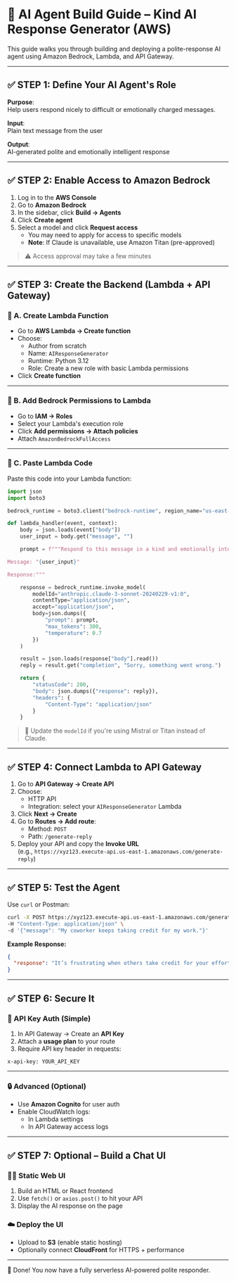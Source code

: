 # 🤖 AI Agent Build Guide – Kind AI Response Generator (AWS)

This guide walks you through building and deploying a polite-response AI agent using Amazon Bedrock, Lambda, and API Gateway.

---

## ✅ STEP 1: Define Your AI Agent's Role

**Purpose**:  
Help users respond nicely to difficult or emotionally charged messages.

**Input**:  
Plain text message from the user

**Output**:  
AI-generated polite and emotionally intelligent response

---

## ✅ STEP 2: Enable Access to Amazon Bedrock

1. Log in to the **AWS Console**
2. Go to **Amazon Bedrock**
3. In the sidebar, click **Build → Agents**
4. Click **Create agent**
5. Select a model and click **Request access**
   - You may need to apply for access to specific models
   - **Note**: If Claude is unavailable, use Amazon Titan (pre-approved)

> ⚠️ Access approval may take a few minutes

---

## ✅ STEP 3: Create the Backend (Lambda + API Gateway)

### 🔹 A. Create Lambda Function

- Go to **AWS Lambda → Create function**
- Choose:
  - Author from scratch
  - Name: `AIResponseGenerator`
  - Runtime: Python 3.12
  - Role: Create a new role with basic Lambda permissions
- Click **Create function**

---

### 🔹 B. Add Bedrock Permissions to Lambda

- Go to **IAM → Roles**
- Select your Lambda's execution role
- Click **Add permissions → Attach policies**
- Attach `AmazonBedrockFullAccess`

---

### 🔹 C. Paste Lambda Code

Paste this code into your Lambda function:

```python
import json
import boto3

bedrock_runtime = boto3.client("bedrock-runtime", region_name="us-east-1")

def lambda_handler(event, context):
    body = json.loads(event["body"])
    user_input = body.get("message", "")

    prompt = f"""Respond to this message in a kind and emotionally intelligent way:

Message: "{user_input}"

Response:"""

    response = bedrock_runtime.invoke_model(
        modelId="anthropic.claude-3-sonnet-20240229-v1:0",
        contentType="application/json",
        accept="application/json",
        body=json.dumps({
            "prompt": prompt,
            "max_tokens": 300,
            "temperature": 0.7
        })
    )

    result = json.loads(response["body"].read())
    reply = result.get("completion", "Sorry, something went wrong.")

    return {
        "statusCode": 200,
        "body": json.dumps({"response": reply}),
        "headers": {
            "Content-Type": "application/json"
        }
    }
```

> 🔄 Update the `modelId` if you're using Mistral or Titan instead of Claude.

---

## ✅ STEP 4: Connect Lambda to API Gateway

1. Go to **API Gateway → Create API**
2. Choose:
   - HTTP API
   - Integration: select your `AIResponseGenerator` Lambda
3. Click **Next → Create**
4. Go to **Routes → Add route**:
   - Method: `POST`
   - Path: `/generate-reply`
5. Deploy your API and copy the **Invoke URL**  
   (e.g., `https://xyz123.execute-api.us-east-1.amazonaws.com/generate-reply`)

---

## ✅ STEP 5: Test the Agent

Use `curl` or Postman:

```bash
curl -X POST https://xyz123.execute-api.us-east-1.amazonaws.com/generate-reply \
-H "Content-Type: application/json" \
-d '{"message": "My coworker keeps taking credit for my work."}'
```

**Example Response:**

```json
{
  "response": "It’s frustrating when others take credit for your efforts. A calm response could be: 'I’ve noticed my contributions haven’t been acknowledged in some recent discussions, and I’d appreciate being included when we talk about our shared work.'"
}
```

---

## ✅ STEP 6: Secure It

### 🔐 API Key Auth (Simple)

1. In API Gateway → Create an **API Key**
2. Attach a **usage plan** to your route
3. Require API key header in requests:

```http
x-api-key: YOUR_API_KEY
```

---

### 🔒 Advanced (Optional)

- Use **Amazon Cognito** for user auth
- Enable CloudWatch logs:
  - In Lambda settings
  - In API Gateway access logs

---

## ✅ STEP 7: Optional – Build a Chat UI

### 🧑‍💻 Static Web UI

1. Build an HTML or React frontend
2. Use `fetch()` or `axios.post()` to hit your API
3. Display the AI response on the page

### ☁️ Deploy the UI

- Upload to **S3** (enable static hosting)
- Optionally connect **CloudFront** for HTTPS + performance

---

🎉 Done! You now have a fully serverless AI-powered polite responder.
